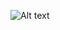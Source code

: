 ![Alt text](https://github.com/HiepHT411/ScanStudentCardUsingTesseractAndOpenCV/tree/exam-preparation/img.jpg?raw=true "De bai 11 vi du")
